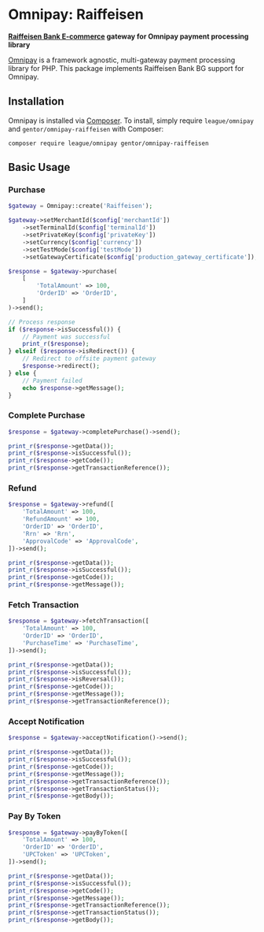 # Omnipay: Raiffeisen

**[Raiffeisen Bank E-commerce](https://ecg.test.upc.ua/rbbg/merchant) gateway for Omnipay payment processing library**

[Omnipay](https://github.com/thephpleague/omnipay) is a framework agnostic, multi-gateway payment processing library for
PHP. This package implements Raiffeisen Bank BG support for Omnipay.

## Installation

Omnipay is installed via [Composer](http://getcomposer.org/). To install, simply require `league/omnipay`
and `gentor/omnipay-raiffeisen` with Composer:

```
composer require league/omnipay gentor/omnipay-raiffeisen
```

## Basic Usage

### Purchase

```php
$gateway = Omnipay::create('Raiffeisen');

$gateway->setMerchantId($config['merchantId'])
    ->setTerminalId($config['terminalId'])
    ->setPrivateKey($config['privateKey'])
    ->setCurrency($config['currency'])
    ->setTestMode($config['testMode'])
    ->setGatewayCertificate($config['production_gateway_certificate']);

$response = $gateway->purchase(
    [
        'TotalAmount' => 100,
        'OrderID' => 'OrderID',
    ]
)->send();

// Process response
if ($response->isSuccessful()) {
    // Payment was successful
    print_r($response);
} elseif ($response->isRedirect()) {
    // Redirect to offsite payment gateway
    $response->redirect();
} else {
    // Payment failed
    echo $response->getMessage();
}
```

### Complete Purchase

```php
$response = $gateway->completePurchase()->send();

print_r($response->getData());
print_r($response->isSuccessful());
print_r($response->getCode());
print_r($response->getTransactionReference());

```

### Refund

```php
$response = $gateway->refund([
    'TotalAmount' => 100,
    'RefundAmount' => 100,
    'OrderID' => 'OrderID',
    'Rrn' => 'Rrn',
    'ApprovalCode' => 'ApprovalCode',
])->send();

print_r($response->getData());
print_r($response->isSuccessful());
print_r($response->getCode());
print_r($response->getMessage());

```

### Fetch Transaction

```php
$response = $gateway->fetchTransaction([
    'TotalAmount' => 100,
    'OrderID' => 'OrderID',
    'PurchaseTime' => 'PurchaseTime',
])->send();

print_r($response->getData());
print_r($response->isSuccessful());
print_r($response->isReversal());
print_r($response->getCode());
print_r($response->getMessage());
print_r($response->getTransactionReference());

```

### Accept Notification

```php
$response = $gateway->acceptNotification()->send();

print_r($response->getData());
print_r($response->isSuccessful());
print_r($response->getCode());
print_r($response->getMessage());
print_r($response->getTransactionReference());
print_r($response->getTransactionStatus());
print_r($response->getBody());

```

### Pay By Token

```php
$response = $gateway->payByToken([
    'TotalAmount' => 100,
    'OrderID' => 'OrderID',
    'UPCToken' => 'UPCToken',
])->send();

print_r($response->getData());
print_r($response->isSuccessful());
print_r($response->getCode());
print_r($response->getMessage());
print_r($response->getTransactionReference());
print_r($response->getTransactionStatus());
print_r($response->getBody());

```
